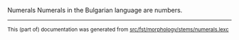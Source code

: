 Numerals
Numerals in the Bulgarian language are numbers.

* * *

<small>This (part of) documentation was generated from [src/fst/morphology/stems/numerals.lexc](https://github.com/giellalt/lang-bul/blob/main/src/fst/morphology/stems/numerals.lexc)</small>
